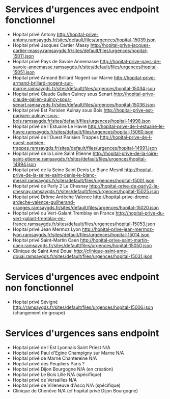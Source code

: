 # Services d'urgences avec endpoint fonctionnel
* Hopital privé Antony http://hopital-prive-antony.ramsaygds.fr/sites/default/files/urgences/hopital-15039.json  
* Hopital privé Jacques Cartier Massy http://hopital-prive-jacques-cartier-massy.ramsaygds.fr/sites/default/files/urgences/hopital-15011.json  
* Hopital privé Pays de Savoie Annemasse http://hopital-prive-pays-de-savoie-annemasse.ramsaygds.fr/sites/default/files/urgences/hopital-15051.json  
* Hopital privé Armand Brillard Nogent sur Marne http://hopital-prive-armand-brillard-nogent-sur-marne.ramsaygds.fr/sites/default/files/urgences/hopital-15034.json  
* Hopital privé Claude Galien Quincy sous Senart http://hopital-prive-claude-galien-quincy-sous-senart.ramsaygds.fr/sites/default/files/urgences/hopital-15036.json  
* Hopital privé Est Parisien Aulnay sous Bois http://hopital-prive-est-parisien-aulnay-sous-bois.ramsaygds.fr/sites/default/files/urgences/hopital-14998.json  
* Hopital privé de l'Estuaire Le Havre http://hopital-prive-de-l-estuaire-le-havre.ramsaygds.fr/sites/default/files/urgences/hopital-15060.json  
* Hopital privé de l'Ouest Parisien Trappes http://hopital-prive-de-l-ouest-parisien-trappes.ramsaygds.fr/sites/default/files/urgences/hopital-14991.json  
* Hopital privé de la Loire Saint Etienne http://hopital-prive-de-la-loire-saint-etienne.ramsaygds.fr/sites/default/files/urgences/hopital-14994.json  
* Hopital privé de la Seine Saint Denis Le Blanc Mesnil http://hopital-prive-de-la-seine-saint-denis-le-blanc-mesnil.ramsaygds.fr/sites/default/files/urgences/hopital-15001.json  
* Hopital privé de Parly 2 Le Chesnay http://hopital-prive-de-parly2-le-chesnay.ramsaygds.fr/sites/default/files/urgences/hopital-15025.json  
* Hopital privé Drôme Ardèche Valence http://hopital-prive-drome-ardeche-valence-guilherand-granges.ramsaygds.fr/sites/default/files/urgences/hopital-15020.json  
* Hopital privé du Vert-Galant Tremblay en France http://hopital-prive-du-vert-galant-tremblay-en-france.ramsaygds.fr/sites/default/files/urgences/hopital-15053.json  
* Hopital privé Jean Mermoz Lyon http://hopital-prive-jean-mermoz-lyon.ramsaygds.fr/sites/default/files/urgences/hopital-15014.json  
* Hopital privé Saint-Martin Caen http://hopital-prive-saint-martin-caen.ramsaygds.fr/sites/default/files/urgences/hopital-15050.json  
* Clinique de Saint Amé Douai http://clinique-saint-ame-douai.ramsaygds.fr/sites/default/files/urgences/hopital-15031.json  

# Services d'urgences avec endpoint non fonctionnel
* Hopital privé Sévigné http://ramsaygds.fr/sites/default/files/urgences/hopital-15006.json (changement de groupe)

# Services d'urgences sans endpoint
* Hopital privé de l'Est Lyonnais Saint Priest N/A  
* Hopital privé Paul d'Egine Champigny sur Marne N/A  
* Hopital privé de Marne Chantereine N/A  
* Hopital privé des Peupliers Paris ?  
* Hopital privé Dijon Bourgogne N/A (en création)  
* Hopital privé Le Bois Lille N/A (spécifique)  
* Hopital privé de Versailles N/A  
* Hopital privé de Villeneuve d'Ascq N/A (spécifique)  
* Clinique de Chenôve N/A (cf hopital privé Dijon Bourgogne)  
